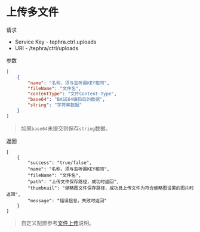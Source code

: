 # 上传多文件

请求
- Service Key - tephra.ctrl.uploads
- URI - /tephra/ctrl/uploads

参数
```json
[
    {
        "name": "名称，须与监听器KEY相同",
        "fileName": "文件名",
        "contentType": "文件Content-Type",
        "base64": "BASE64编码后的数据",
        "string": "字符串数据"
    }
]
```

> 如果`base64`未提交则保存`string`数据。

返回
```
[
    {
        "success": "true/false",
        "name": "名称，须与监听器KEY相同",
        "fileName": "文件名",
        "path": "上传文件保存路径，成功时返回",
        "thumbnail": "缩略图文件保存路径，成功且上传文件为符合缩略图设置的图片时返回",
        "message": "错误信息，失败时返回"
    }
]
```

> 自定义配置参考[文件上传](upload.md)说明。
